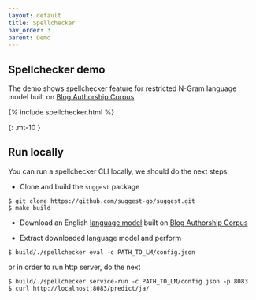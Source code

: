 ```yaml
---
layout: default
title: Spellchecker
nav_order: 3
parent: Demo
---
```


## Spellchecker demo

The demo shows spellchecker feature for restricted N-Gram language model built on
[Blog Authorship Corpus](http://u.cs.biu.ac.il/~koppel/BlogCorpus.htm)


{% include spellchecker.html %}

{: .mt-10 }
## Run locally

You can run a spellchecker CLI locally, we should do the next steps:

* Clone and build the `suggest` package
```
$ git clone https://github.com/suggest-go/suggest.git
$ make build
```

* Download an English [language model](https://app.box.com/s/elogon8jdimqjdvfncr06b0qjngasljc) built on [Blog Authorship Corpus](http://u.cs.biu.ac.il/~koppel/BlogCorpus.htm)

* Extract downloaded language model and perform
```
$ build/./spellchecker eval -c PATH_TO_LM/config.json
```

or in order to run http server, do the next
```
$ build/./spellchecker service-run -c PATH_TO_LM/config.json -p 8083
$ curl http://localhost:8083/predict/ja/
```
